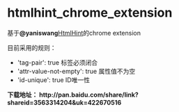 htmlhint_chrome_extension
==========================

基于<strong>@yaniswang</strong><a href="https://github.com/yaniswang/HTMLHint">HtmlHint</a>的chrome extension 
<p>目前采用的规则：</p>
<ul>
    <li>'tag-pair': true 标签必须闭合</li>
    <li>'attr-value-not-empty': true  属性值不为空</li>
    <li>'id-unique': true ID唯一性</li>
</ul>
<p><strong>下载地址： http://pan.baidu.com/share/link?shareid=3563314204&uk=422670516 </strong></p>
